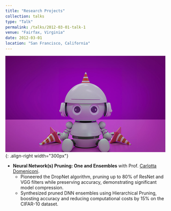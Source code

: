 ```yaml
---
title: "Research Projects"
collection: talks
type: "Talk"
permalink: /talks/2012-03-01-talk-1
venue: "Fairfax, Virginia"
date: 2012-03-01
location: "San Francisco, California"
---
```

![Illustration of combining vision and language modalities](/images/RCPPO.png){: .align-right width="300px"}
- **Neural Network(s) Pruning: One and Ensembles** with Prof. [Carlotta Domeniconi](https://www.gmu.edu/profiles/cdomenic).
  - Pioneered the DropNet algorithm, pruning up to 80% of ResNet and VGG filters while preserving accuracy, demonstrating significant model compression.
  - Synthesized pruned DNN ensembles using Hierarchical Pruning, boosting accuracy and reducing computational costs by 15% on the CIFAR-10 dataset.
